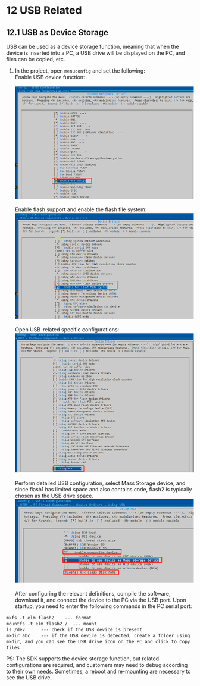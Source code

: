 # 12 USB Related
## 12.1 USB as Device Storage
USB can be used as a device storage function, meaning that when the device is inserted into a PC, a USB drive will be displayed on the PC, and files can be copied, etc.<br>
1. In the project, open `menuconfig` and set the following:<br>
Enable USB device function:<br>
<br>![alt text](./assets/usb/usb001.png)<br>   
Enable flash support and enable the flash file system:
<br>![alt text](./assets/usb/usb002.png)<br>   
Open USB-related specific configurations:
<br>![alt text](./assets/usb/usb003.png)<br>   
Perform detailed USB configuration, select Mass Storage device, and since flash1 has limited space and also contains code, flash2 is typically chosen as the USB drive space.
<br>![alt text](./assets/usb/usb004.png)<br>   
After configuring the relevant definitions, compile the software, download it, and connect the device to the PC via the USB port. Upon startup, you need to enter the following commands in the PC serial port:
```
mkfs -t elm flash2    --- format
mountfs -t elm flash2 /  --- mount
ls /dev      --- check if the USB device is present
mkdir abc    --- if the USB device is detected, create a folder using mkdir, and you can see the USB drive icon on the PC and click to copy files
```
PS: The SDK supports the device storage function, but related configurations are required, and customers may need to debug according to their own needs. Sometimes, a reboot and re-mounting are necessary to see the USB drive.